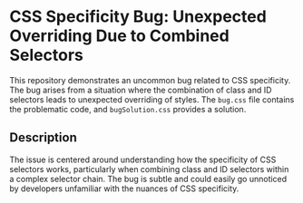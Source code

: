 # CSS Specificity Bug: Unexpected Overriding Due to Combined Selectors

This repository demonstrates an uncommon bug related to CSS specificity.  The bug arises from a situation where the combination of class and ID selectors leads to unexpected overriding of styles.  The `bug.css` file contains the problematic code, and `bugSolution.css` provides a solution.

## Description

The issue is centered around understanding how the specificity of CSS selectors works, particularly when combining class and ID selectors within a complex selector chain. The bug is subtle and could easily go unnoticed by developers unfamiliar with the nuances of CSS specificity.